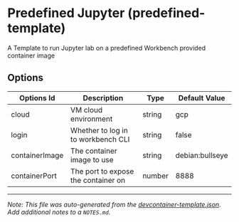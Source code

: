 
# Predefined Jupyter (predefined-template)

A Template to run Jupyter lab on a predefined Workbench provided container image

## Options

| Options Id | Description | Type | Default Value |
|-----|-----|-----|-----|
| cloud | VM cloud environment | string | gcp |
| login | Whether to log in to workbench CLI | string | false |
| containerImage | The container image to use | string | debian:bullseye |
| containerPort | The port to expose the container on | number | 8888 |



---

_Note: This file was auto-generated from the [devcontainer-template.json](devcontainer-template.json).  Add additional notes to a `NOTES.md`._
